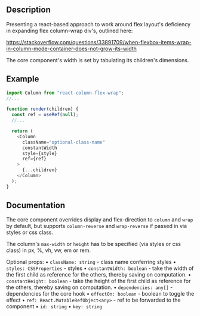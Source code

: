 ## Description

Presenting a react-based approach to work around flex layout's deficiency in expanding flex column-wrap div's, outlined here:

https://stackoverflow.com/questions/33891709/when-flexbox-items-wrap-in-column-mode-container-does-not-grow-its-width

The core component's width is set by tabulating its children's dimensions.

## Example

```javascript
import Column from "react-column-flex-wrap";
//...

function render(children) {
  const ref = useRef(null);
  //...

  return (
    <Column
      className="optional-class-name"
      constantWidth
      style={style}
      ref={ref}
    >
      {...children}
    </Column>
  );
}
```

## Documentation

The core component overrides display and flex-direction to `column` and `wrap` by default, but supports `column-reverse` and `wrap-reverse` if passed in via styles or css class.

The column's `max-width` or `height` has to be specified (via styles or css class) in px, %, vh, vw, em or rem.

Optional props:
• `className: string` - class name conferring styles
• `styles: CSSProperties` - styles
• `constantWidth: boolean` - take the width of the first child as reference for the others, thereby saving on computation.
• `constantHeight: boolean` - take the height of the first child as reference for the others, thereby saving on computation.
• `dependencies: any[]` - dependencies for the core hook
• `effectOn: boolean` - boolean to toggle the effect
• `ref: React.MutableRefObject<any>` - ref to be forwarded to the component
• `id: string`
• `key: string`
